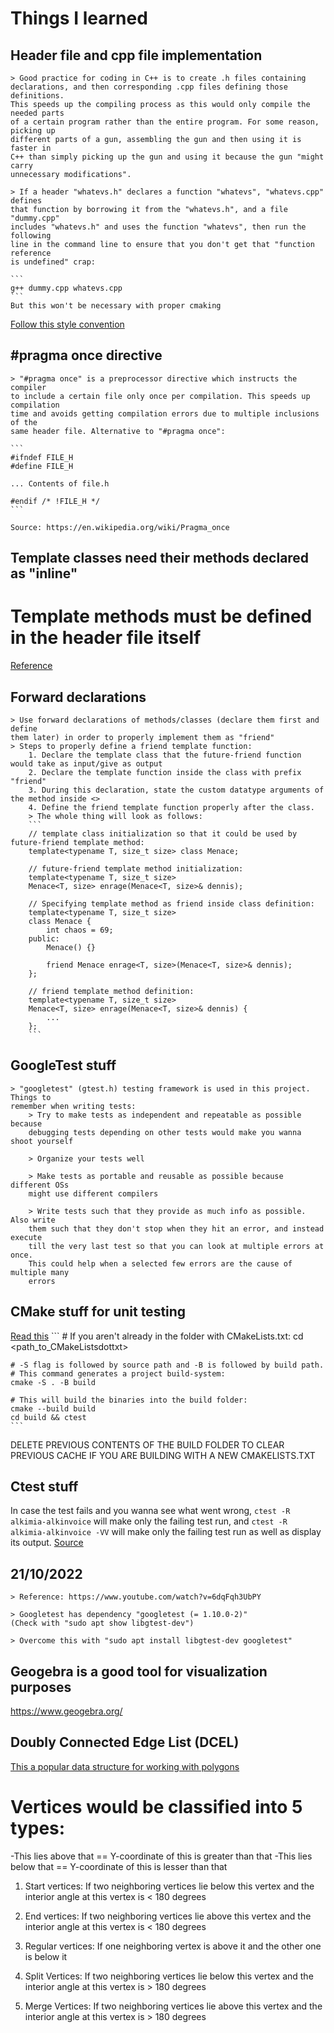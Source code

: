 # Things I learned


## Header file and cpp file implementation
    > Good practice for coding in C++ is to create .h files containing
    declarations, and then corresponding .cpp files defining those definitions.
    This speeds up the compiling process as this would only compile the needed parts
    of a certain program rather than the entire program. For some reason, picking up
    different parts of a gun, assembling the gun and then using it is faster in
    C++ than simply picking up the gun and using it because the gun "might carry
    unnecessary modifications".

    > If a header "whatevs.h" declares a function "whatevs", "whatevs.cpp" defines 
    that function by borrowing it from the "whatevs.h", and a file "dummy.cpp"
    includes "whatevs.h" and uses the function "whatevs", then run the following
    line in the command line to ensure that you don't get that "function reference
    is undefined" crap:

    ```
    g++ dummy.cpp whatevs.cpp
    ```
    But this won't be necessary with proper cmaking

[Follow this style convention](https://google.github.io/styleguide/cppguide.html)


## \#pragma once directive
    > "#pragma once" is a preprocessor directive which instructs the compiler 
    to include a certain file only once per compilation. This speeds up compilation 
    time and avoids getting compilation errors due to multiple inclusions of the
    same header file. Alternative to "#pragma once":

    ```
    #ifndef FILE_H
    #define FILE_H

    ... Contents of file.h

    #endif /* !FILE_H */
    ```

    Source: https://en.wikipedia.org/wiki/Pragma_once


## Template classes need their methods declared as "inline"
# Template methods must be defined in the header file itself
[Reference](https://isocpp.org/wiki/faq/templates#templates-defn-vs-decl)


## Forward declarations
    > Use forward declarations of methods/classes (declare them first and define 
    them later) in order to properly implement them as "friend"
    > Steps to properly define a friend template function:
        1. Declare the template class that the future-friend function would take as input/give as output
        2. Declare the template function inside the class with prefix "friend"
        3. During this declaration, state the custom datatype arguments of the method inside <>
        4. Define the friend template function properly after the class.
        > The whole thing will look as follows:
        ```
        // template class initialization so that it could be used by future-friend template method:
        template<typename T, size_t size> class Menace;

        // future-friend template method initialization:
        template<typename T, size_t size>
        Menace<T, size> enrage(Menace<T, size>& dennis);

        // Specifying template method as friend inside class definition:
        template<typename T, size_t size>
        class Menace {
            int chaos = 69;
        public:
            Menace() {}

            friend Menace enrage<T, size>(Menace<T, size>& dennis);
        };

        // friend template method definition:
        template<typename T, size_t size>
        Menace<T, size> enrage(Menace<T, size>& dennis) {
            ...
        };
        ```


## GoogleTest stuff
    > "googletest" (gtest.h) testing framework is used in this project. Things to
    remember when writing tests:
        > Try to make tests as independent and repeatable as possible because
        debugging tests depending on other tests would make you wanna shoot yourself
        
        > Organize your tests well
        
        > Make tests as portable and reusable as possible because different OSs
        might use different compilers
        
        > Write tests such that they provide as much info as possible. Also write
        them such that they don't stop when they hit an error, and instead execute
        till the very last test so that you can look at multiple errors at once.
        This could help when a selected few errors are the cause of multiple many
        errors


## CMake stuff for unit testing
[Read this](https://cmake.org/cmake/help/latest/manual/cmake.1.html)
    ```
    # If you aren't already in the folder with CMakeLists.txt:
    cd <path_to_CMakeListsdottxt>

    # -S flag is followed by source path and -B is followed by build path.
    # This command generates a project build-system:
    cmake -S . -B build

    # This will build the binaries into the build folder:
    cmake --build build
    cd build && ctest
    ```
DELETE PREVIOUS CONTENTS OF THE BUILD FOLDER TO CLEAR PREVIOUS CACHE IF YOU ARE 
BUILDING WITH A NEW CMAKELISTS.TXT
 


## Ctest stuff
In case the test fails and you wanna see what went wrong,
    ```
    ctest -R alkimia-alkinvoice
    ```
will make only the failing test run, and
    ```
    ctest -R alkimia-alkinvoice -VV
    ```
will make only the failing test run as well as display its output.
[Source](https://stackoverflow.com/questions/6931143/how-to-find-where-the-error-is-while-running-ctest)

    
## 21/10/2022
    > Reference: https://www.youtube.com/watch?v=6dqFqh3UbPY

    > Googletest has dependency "googletest (= 1.10.0-2)"
    (Check with "sudo apt show libgtest-dev")

    > Overcome this with "sudo apt install libgtest-dev googletest"

## Geogebra is a good tool for visualization purposes
https://www.geogebra.org/

## Doubly Connected Edge List (DCEL)
[This a popular data structure for working with polygons](https://en.wikipedia.org/wiki/Doubly_connected_edge_list)

# Vertices would be classified into 5 types:
-This lies above that == Y-coordinate of this is greater than that
-This lies below that == Y-coordinate of this is lesser than that

1. Start vertices: If two neighboring vertices lie below this vertex and the
interior angle at this vertex is < 180 degrees

2. End vertices: If two neighboring vertices lie above this vertex and the
interior angle at this vertex is < 180 degrees

3. Regular vertices: If one neighboring vertex is above it and the other one is
below it

4. Split Vertices: If two neighboring vertices lie below this vertex and the
interior angle at this vertex is > 180 degrees

5. Merge Vertices: If two neighboring vertices lie above this vertex and the
interior angle at this vertex is > 180 degrees